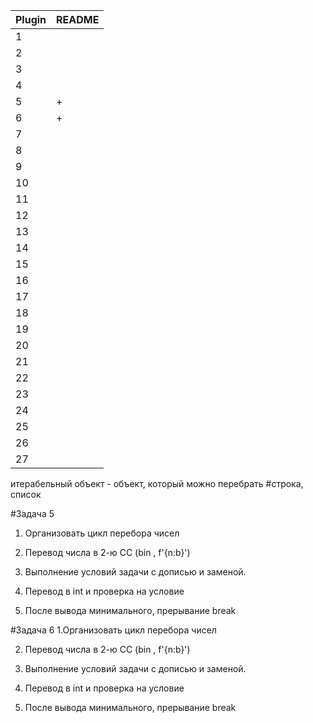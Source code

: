 | Plugin | README |
| - | - |
|  1   |  |
|  2   |  |
|  3   |  |
|  4   |  |
|  5   | + |
|  6   | + |
|  7   |  |
|  8   |  |
|  9   |  |
|  10  |  |
|  11  |  |
|  12  |  |
|  13  |  |
|  14  |  |
|  15  |  |
|  16  |  |
|  17  |  |
|  18  |  |
|  19  |  |
|  20  |  |
|  21  |  |
|  22  |  |
|  23  |  |
|  24  |  |
|  25  |  |
|  26  |  |
|  27  |  |

итерабельный объект - объект, который можно перебрать
#строка, список

#Задача 5

1. Организовать цикл перебора чисел
 
2. Перевод числа в 2-ю СС (bin , f'{n:b}')
 
3. Выполнение условий задачи с дописью и заменой.
 
4. Перевод в int и проверка на условие
 
5. После вывода минимального, прерывание break

#Задача 6
1.Организовать цикл перебора чисел

2. Перевод числа в 2-ю СС (bin , f'{n:b}')

3. Выполнение условий задачи с дописью и заменой.

4. Перевод в int и проверка на условие

5. После вывода минимального, прерывание break
